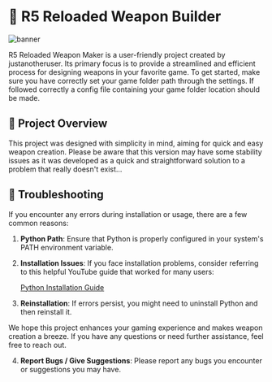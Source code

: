# 🔫 R5 Reloaded Weapon Builder

![banner](https://pbs.twimg.com/profile_banners/1431625538125373441/1641089509/1500x500)

R5 Reloaded Weapon Maker is a user-friendly project created by justanotheruser. Its primary focus is to provide a streamlined and efficient process for designing weapons in your favorite game. To get started, make sure you have correctly set your game folder path through the settings. If followed correctly a config file containing your game folder location should be made.

## 📖 Project Overview

This project was designed with simplicity in mind, aiming for quick and easy weapon creation. Please be aware that this version may have some stability issues as it was developed as a quick and straightforward solution to a problem that really doesn't exist...

## 🚧 Troubleshooting

If you encounter any errors during installation or usage, there are a few common reasons:

1. **Python Path**: Ensure that Python is properly configured in your system's PATH environment variable.

2. **Installation Issues**: If you face installation problems, consider referring to this helpful YouTube guide that worked for many users:

   [Python Installation Guide](https://www.youtube.com/watch?v=m9I-YpOjXVQ&ab_channel=GeekyScript)

3. **Reinstallation**: If errors persist, you might need to uninstall Python and then reinstall it.

We hope this project enhances your gaming experience and makes weapon creation a breeze. If you have any questions or need further assistance, feel free to reach out.

4. **Report Bugs / Give Suggestions**: Please report any bugs you encounter or suggestions you may have.
